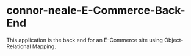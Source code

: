 # connor-neale-E-Commerce-Back-End
This application is the back end for an E-Commerce site using Object-Relational Mapping.
